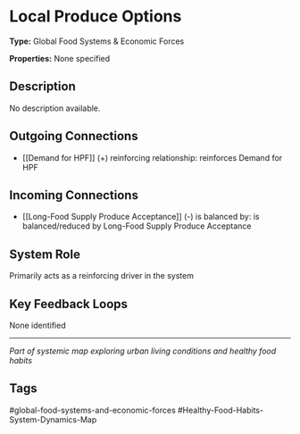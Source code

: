 # Local Produce Options

**Type:** Global Food Systems & Economic Forces

**Properties:** None specified

## Description
No description available.

## Outgoing Connections
- [[Demand for HPF]] (+) reinforcing relationship: reinforces Demand for HPF

## Incoming Connections
- [[Long-Food Supply Produce Acceptance]] (-) is balanced by: is balanced/reduced by Long-Food Supply Produce Acceptance

## System Role
Primarily acts as a reinforcing driver in the system

## Key Feedback Loops
None identified

---
*Part of systemic map exploring urban living conditions and healthy food habits*

## Tags
#global-food-systems-and-economic-forces #Healthy-Food-Habits-System-Dynamics-Map
